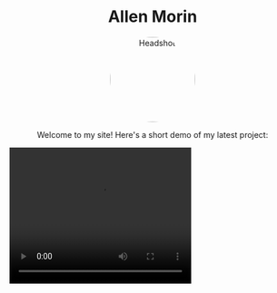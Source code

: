 <h1 align="center">Allen Morin</h1>

<p align="center">
  <img src="assets/images/Headshot.jpg" alt="Headshot" width="150" style="border-radius: 50%;">
</p>

<p align="center">
  Welcome to my site! Here's a short demo of my latest project:
</p>

<video width="320" height="240" controls>
  <source src="assets/videos/2025 - Portfolio.mp4" type="video/mp4">
  Your browser does not support the video tag.
</video>
